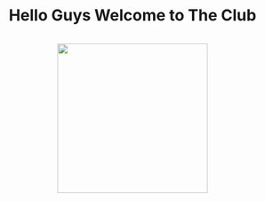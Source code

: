 <h1 align="center">
Hello Guys Welcome to The Club<br><br>
  <img align="center" src="/src/Images/baby-angry.gif"  width="270"></img>


</h1>
